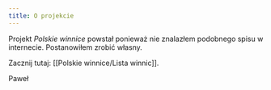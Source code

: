 ```yaml
---
title: O projekcie
---
```


Projekt *Polskie winnice* powstał ponieważ nie znalazłem podobnego spisu w internecie. Postanowiłem zrobić własny.

Zacznij tutaj: [[Polskie winnice/Lista winnic]].

Paweł
